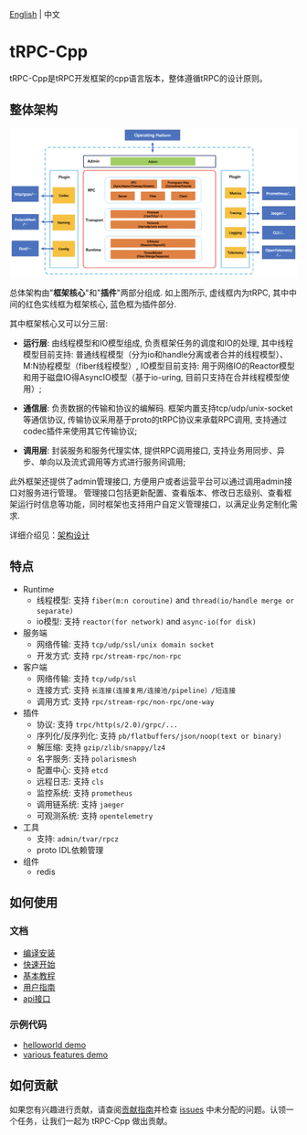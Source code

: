 [English](README.md) | 中文

# tRPC-Cpp

tRPC-Cpp是tRPC开发框架的cpp语言版本，整体遵循tRPC的设计原则。

## 整体架构

![architecture design](docs/images/arch_design.png)

总体架构由"**框架核心**"和"**插件**"两部分组成. 如上图所示, 虚线框内为tRPC, 其中中间的红色实线框为框架核心, 蓝色框为插件部分.

其中框架核心又可以分三层:

- **运行层**: 由线程模型和IO模型组成, 负责框架任务的调度和IO的处理, 其中线程模型目前支持: 普通线程模型（分为io和handle分离或者合并的线程模型）、M:N协程模型（fiber线程模型）, IO模型目前支持: 用于网络IO的Reactor模型和用于磁盘IO得AsyncIO模型（基于io-uring, 目前只支持在合并线程模型使用）;

- **通信层**: 负责数据的传输和协议的编解码. 框架内置支持tcp/udp/unix-socket等通信协议, 传输协议采用基于proto的tRPC协议来承载RPC调用, 支持通过codec插件来使用其它传输协议;

- **调用层**: 封装服务和服务代理实体, 提供RPC调用接口, 支持业务用同步、异步、单向以及流式调用等方式进行服务间调用;

此外框架还提供了admin管理接口, 方便用户或者运营平台可以通过调用admin接口对服务进行管理。 管理接口包括更新配置、查看版本、修改日志级别、查看框架运行时信息等功能，同时框架也支持用户自定义管理接口，以满足业务定制化需求.

详细介绍见：[架构设计](docs/zh/architecture_design.md)

## 特点

* Runtime
  * 线程模型: 支持 `fiber(m:n coroutine)` and `thread(io/handle merge or separate)`
  * io模型: 支持 `reactor(for network)` and `async-io(for disk)`
* 服务端
  * 网络传输: 支持 `tcp/udp/ssl/unix domain socket`
  * 开发方式: 支持 `rpc/stream-rpc/non-rpc`
* 客户端
  * 网络传输: 支持 `tcp/udp/ssl`
  * 连接方式: 支持 `长连接(连接复用/连接池/pipeline）/短连接`
  * 调用方式: 支持 `rpc/stream-rpc/non-rpc/one-way`
* 插件
  * 协议: 支持 `trpc/http(s/2.0)/grpc/...`
  * 序列化/反序列化: 支持 `pb/flatbuffers/json/noop(text or binary)`
  * 解压缩: 支持 `gzip/zlib/snappy/lz4`
  * 名字服务: 支持 `polarismesh`
  * 配置中心: 支持 `etcd`
  * 远程日志: 支持 `cls`
  * 监控系统: 支持 `prometheus`
  * 调用链系统: 支持 `jaeger`
  * 可观测系统: 支持 `opentelemetry`
* 工具
  * 支持: `admin/tvar/rpcz`
  * proto IDL依赖管理
* 组件
  * redis

## 如何使用

### 文档

- [编译安装](docs/zh/setup_env.md)
- [快速开始](docs/zh/quick_start.md)
- [基本教程](docs/zh/basic_tutorial.md)
- [用户指南](docs/README.md)
- [api接口]()

### 示例代码

- [helloworld demo](examples/helloworld)
- [various features demo](examples/features)

## 如何贡献

如果您有兴趣进行贡献，请查阅[贡献指南](CONTRIBUTING.md)并检查 [issues](https://github.com/trpc-group/trpc-cpp/issues) 中未分配的问题。认领一个任务，让我们一起为 tRPC-Cpp 做出贡献。